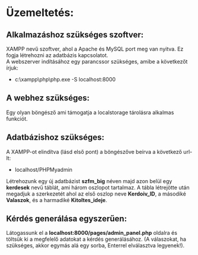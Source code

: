 # Üzemeltetés:
## Alkalmazáshoz szükséges szoftver:

XAMPP nevű szoftver, ahol a Apache és MySQL port meg van nyitva. Ez fogja létrehozni az adatbázis kapcsolatot.  
A webszerver indításához egy parancssor szükséges, amibe a következőt írjuk:
* c:\xampp\php\php.exe -S localhost:8000 

## A webhez szükséges:
Egy olyan böngésző ami támogatja a localstorage tárolásra alkalmas funkciót.

## Adatbázishoz szükséges: 
A XAMPP-ot elindítva (lásd első pont) a böngészőve beírva a következő url-lt: 
* localhost/PHPMyadmin

Létrehozunk egy új adatbázist **szfm_big** néven majd azon belül egy **kerdesek** nevű táblát, ami három oszlopot tartalmaz. A tábla létrejötte után megadjuk a szerkezetét ahol az első oszlop neve **Kerdoiv_ID**, a másodiké **Valaszok**, és a harmadiké **Kitoltes_ideje**.

## Kérdés generálása egyszerűen:
Látogassunk el a **localhost:8000/pages/admin_panel.php** oldalra és töltsük ki a megfelelő adatokat a kérdés generálásához. (A válaszokat, ha szükséges, akkor egymás alá egy sorba, Enterrel elválasztva legyenek!).